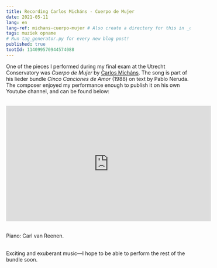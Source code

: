```yaml
---
title: Recording Carlos Micháns - Cuerpo de Mujer
date: 2021-05-11
lang: en
lang-ref: michans-cuerpo-mujer # Also create a directory for this in _data/comments. Throws error otherwise. Add empty file there to propagate on Github as well, then remove again.
tags: muziek opname
# Run tag_generator.py for every new blog post!
published: true
tootId: 114099570944574088
---
```


One of the pieces I performed during my final exam at the Utrecht Conservatory was <i>Cuerpo de Mujer</i> by <a href="https://en.wikipedia.org/wiki/Carlos_Mich%C3%A1ns">Carlos Micháns</a>. The song is part of his lieder bundle <i>Cinco Canciones de Amor</i> (1988) on text by Pablo Neruda. The composer enjoyed my performance enough to publish it on his own Youtube channel, and can be found below:<br><br>

<iframe class="full-width-mobileview ma0" width="560" height="315" src="https://www.youtube.com/embed/4T-OTKCFR9Y" title="YouTube video player" frameborder="0" allow="accelerometer; autoplay; clipboard-write; encrypted-media; gyroscope; picture-in-picture" allowfullscreen></iframe><br><br>

Piano: Carl van Reenen.<br><br>

Exciting and exuberant music—I hope to be able to perform the rest of the bundle soon.